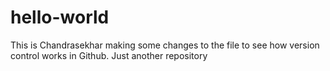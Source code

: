 # hello-world
This is Chandrasekhar making some changes to the file to see how version control works in Github.
Just another repository
